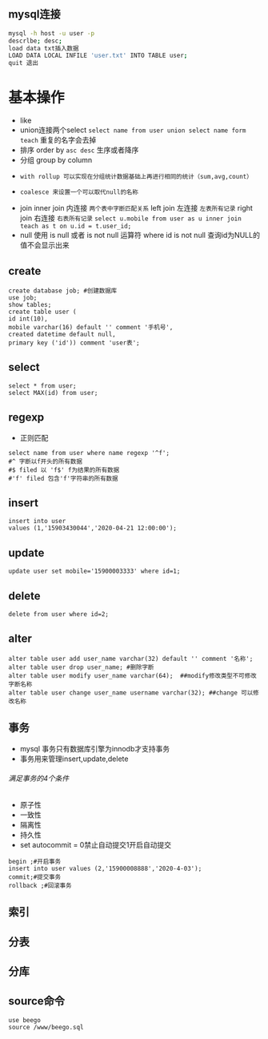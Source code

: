 
## mysql连接
```bash
mysql -h host -u user -p
descrlbe; desc;
load data txt插入数据
LOAD DATA LOCAL INFILE 'user.txt' INTO TABLE user;
quit 退出
```

# 基本操作
- like
- union连接两个select `select name from user union select name form teach` 重复的名字会去掉
- 排序 order by  `asc desc` 生序或者降序
- 分组 group by column 
-     with rollup 可以实现在分组统计数据基础上再进行相同的统计（sum,avg,count） 
-     coalesce 来设置一个可以取代null的名称
- join inner join   内连接   `两个表中字断匹配关系`
       left join    左连接    `左表所有记录`
       right join   右连接   `右表所有记录`
       ```
       select u.mobile from user as u inner join teach as t on u.id = t.user_id;
       ```
-  null 使用 is null 或者 is not null 运算符  where id is not null 查询id为NULL的值不会显示出来

## create
```mysql
create database job; #创建数据库
use job; 
show tables;
create table user (
id int(10),
mobile varchar(16) default '' comment '手机号',
created datetime default null,
primary key ('id')) comment 'user表';
```
## select
```mysql
select * from user;
select MAX(id) from user;
```

## regexp
- 正则匹配
```mysql
select name from user where name regexp '^f';
#^ 字断以f开头的所有数据
#$ filed 以 'f$' f为结果的所有数据
#'f' filed 包含'f'字符串的所有数据
```

## insert
```mysql
insert into user
values (1,'15903430044','2020-04-21 12:00:00');
```
## update
```mysql
update user set mobile='15900003333' where id=1;
```
## delete
```mysql
delete from user where id=2;
```
## alter
```mysql
alter table user add user_name varchar(32) default '' comment '名称';
alter table user drop user_name; #删除字断
alter table user modify user_name varchar(64);  ##modify修改类型不可修改字断名称
alter table user change user_name username varchar(32); ##change 可以修改名称

```

## 事务
- mysql 事务只有数据库引擎为innodb才支持事务
- 事务用来管理insert,update,delete
###### 满足事务的4个条件
- 原子性
- 一致性
- 隔离性
- 持久性
- set autocommit = 0禁止自动提交1开启自动提交
```mysql
begin ;#开启事务
insert into user values (2,'15900008888','2020-4-03');
commit;#提交事务
rollback ;#回滚事务
```

## 索引

## 分表

## 分库


## source命令
```
use beego
source /www/beego.sql
```